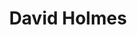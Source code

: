 ---
title: "David Holmes"
summary: "Northern Irish DJ, musician and composer, born 14 February 1969. For the New Zealand/UK-Engineer please us For the UK-Engineer please use For the US-Engineer please use"
image: "david-holmes.jpg"
---